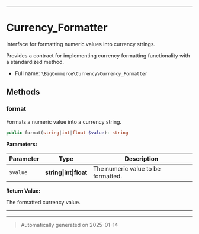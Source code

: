 ***

# Currency_Formatter

Interface for formatting numeric values into currency strings.

Provides a contract for implementing currency formatting functionality with a standardized method.

* Full name: `\BigCommerce\Currency\Currency_Formatter`



## Methods


### format

Formats a numeric value into a currency string.

```php
public format(string|int|float $value): string
```








**Parameters:**

| Parameter | Type | Description |
|-----------|------|-------------|
| `$value` | **string&#124;int&#124;float** | The numeric value to be formatted. |


**Return Value:**

The formatted currency value.




***


***
> Automatically generated on 2025-01-14
